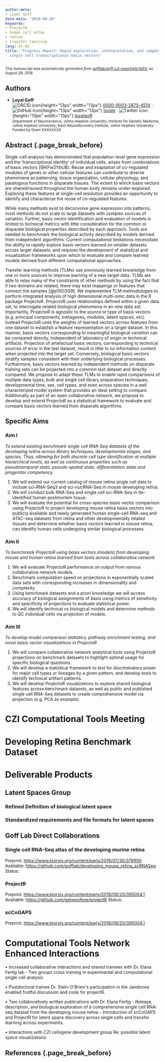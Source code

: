 ```yaml
---
author-meta:
- Loyal Goff
date-meta: '2018-08-28'
keywords:
- ProjectR
- human cell atlas
- retina
- transfer learning
lang: en-US
title: 'Progress Report: Rapid exploration, interpretation, and comparison of discrete
  single cell transcriptional basis vectors'
...
```







<small><em>
This manuscript was automatically generated
from [gofflab/goff-czi-report@5cfd51c](https://github.com/gofflab/goff-czi-report/tree/5cfd51c4a037bb3abc880c6be144689c8277b71a)
on August 28, 2018.
</em></small>

## Authors



+ **Loyal Goff**<br>
    ![ORCID icon](images/orcid.svg){height="13px" width="13px"}
    [0000-0003-2875-451X](https://orcid.org/0000-0003-2875-451X)
    · ![GitHub icon](images/github.svg){height="13px" width="13px"}
    [loyale](https://github.com/loyale)
    · ![Twitter icon](images/twitter.svg){height="13px" width="13px"}
    [loyalgoff](https://twitter.com/loyalgoff)<br>
  <small>
     Department of Neuroscience, Johns Hopkins University; Institute for Genetic Medicine, Johns Hopkins University; Kavli Neurodiscovery Institute, Johns Hopkins University
     · Funded by Grant XXXXXXXX
  </small>



## Abstract {.page_break_before}
Single-cell analysis has demonstrated that population-level gene expression and the ‘transcriptional identity’ of individual cells, arises from combinations of basis vectors [@KFw2YbUB]. Reuse and exaptation of co-regulated modules of genes or other cellular features can contribute to diverse phenomena as patterning, tissue organization, cellular physiology, and paralogous functions in disparate tissues. The extent to which basis vectors are shared/reused throughout the human body remains under-explored. Exploring these features at single-cell resolution provides an opportunity to identify and characterize the reuse of co-regulated features. 

While many methods exist to deconvolve gene expression into patterns, most methods do not scale to large datasets with complex sources of variation. Further, basis vector identification and evaluation of models is limited to technical metrics with little consideration for the common or disparate biological properties described by each approach. Tools are needed to benchmark the biological activity described by models derived from independent algorithms. Current computational limitations necessitate the ability to rapidly explore basis vectors learned on smaller datasets across larger datasets, and requires the development of statistical and visualization frameworks upon which to evaluate and compare learned models derived from different computational approaches.

Transfer learning methods (TLMs) use previously learned knowledge from one or more sources to improve learning of a new target data. TLMs are able to relax many of the constraints of other methods by using the fact that if two domains are related, there may exist mappings or features that connect the samples [@p1XD3Q9]. We implemented TLM methodologies to perform integrated analysis of high dimensional multi-omic data in the R package ProjectoR. ProjectoR uses relationships defined within a given data set, to interrogate related biological phenomena in an new data set. Importantly, ProjectoR is agnostic to the source or type of basis vectors (e.g. principal components, metagenes, modules, latent spaces, etc). Instead ProjectoR uses the weights of learned vectors across features from one dataset to establish a feature representation on a target dataset. In this manner, basis vectors corresponding to meaningful biological variation can be compared directly, independent of laboratory of origin or technical artifacts. Projection of artefactual basis vectors, corresponding to technical sources of error in the test dataset, result in little to no information content when projected into the target set. Conversely, biological basis vectors stratify samples consistent with their underlying biological processes. Furthermore, basis vectors learned by independent methods on disparate training sets can be projected into a common test dataset and directly compared. We propose to adapt these TLMs to enable rapid comparisons of multiple data types, bulk and single cell library preparation techniques, developmental time, sex, cell types, and even across species in a well characterized model system that provides an ideal setting to compare. Additionally as part of an open collaborative network, we propose to develop and extend ProjectoR as a statistical framework to evaluate and compare basis vectors learned from disparate algorithms. 



## Specific Aims
### Aim I 
_To extend existing benchmark single cell RNA-Seq datasets of the developing retina across library techniques, developmental stages, and species. Thus, allowing for both discrete cell type identification at multiple hierarchical levels, as well as continuous properties such as pseudotemporal state, pseudo-spatial state, differentiation state and progenitor competency._

1. We will extend our current catalog of mouse retina single cell data to include sci-RNA-Seq3 and sci-nucRNA-Seq in mouse developing retina.
2. We will conduct bulk RNA-Seq and single cell sci-RNA-Seq in de-identified human postmortem tissue.
3. We will evaluate the potential for cross-species basis vector comparison using ProjectoR to project developing mouse retina basis vectors into publicly available and newly generated human single-cell RNA-seq and ATAC-seq datasets from retina and other developmentally related tissues and determine whether basis vectors learned in mouse retina, can identify human cells undergoing similar biological processes.

### Aim II
_To benchmark ProjectoR using basis vectors (models) from developing mouse and human retina learned from tools across collaborative network_

1. We will evaluate ProjectoR performance on output from various collaborative network models.
2. Benchmark computation speed on projections in exponentially scaled data sets with corresponding increases in dimensionality and complexity.
3. Using benchmark datasets and a priori knowledge we will access accuracy of biological assignments of basis using metrics of sensitivity and specificity of projections to evaluate statistical power. 
4. We will identify technical vs biological models and determine methods to QC individual cells via projection of models.

### Aim III
_To develop model comparison statistics, pathway enrichment testing, and novel basis vector visualizations in ProjectoR_

1. We will compare collaborative network analytical tools using ProjectoR projections on benchmark datasets to highlight optimal usage for specific biological questions.
2. We will develop a statistical framework to test for discriminatory power for major cell types or lineages by a given pattern, and develop tools to identify technical artifact patterns.
3. We will develop ProjectoR visualizations to explore shared biological features across benchmark datasets, as well as public and published single cell RNA-Seq datasets to create comprehensive model via projection  (e.g. PCA as example).


# CZI Computational Tools Meeting


# Developing Retina Benchmark Dataset

# Deliverable Products

## Latent Spaces Group

### Refined Definition of biological latent space

### Standardized requirements and file formats for latent spaces

## Goff Lab Direct Collaborations

### Single cell RNA-Seq atlas of the developing murine retina

Preprint: https://www.biorxiv.org/content/early/2018/07/30/378950
Available: https://github.com/gofflab/developing_mouse_retina_scRNASeq
Status: 

### ProjectR

Preprint: https://www.biorxiv.org/content/early/2018/08/20/395004.1
Available: https://github.com/genesofeve/projectR
Status: 

### scCoGAPS

Preprint: https://www.biorxiv.org/content/early/2018/08/20/395004.1

###



# Computational Tools Network Enhanced Interactions

• Increased collaborative interactions and shared trainees with Dr. Elana Fertig lab
	- Two groups cross training in experimental and computational single cell analysis

• Postdoctoral trainee Dr. Stein-O'Brien's participation in the Jamboree enabled fruitful discussion and code for projectR.

• Two collaboratively written publications with Dr. Elana Fertig
	- Release, description, and biological exploration of a comprehensive single cell RNA-seq dataset from the developing mouse retina
	- Introduction of scCoGAPS and ProjectR for latent space discovery across single cells and transfer learning across experiments.

• Interactions with CZI cellxgene development group Re: possible latent space visualizations



## References {.page_break_before}

<!-- Explicitly insert bibliography here -->
<div id="refs"></div>
